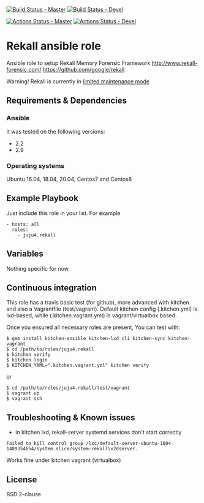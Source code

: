 [![Build Status - Master](https://travis-ci.com/juju4/ansible-rekall.svg?branch=master)](https://travis-ci.com/juju4/ansible-rekall)
[![Build Status - Devel](https://travis-ci.com/juju4/ansible-rekall.svg?branch=devel)](https://travis-ci.com/juju4/ansible-rekall/branches)

[![Actions Status - Master](https://github.com/juju4/ansible-rekall/workflows/AnsibleCI/badge.svg)](https://github.com/juju4/ansible-rekall/actions?query=branch%3Amaster)
[![Actions Status - Devel](https://github.com/juju4/ansible-rekall/workflows/AnsibleCI/badge.svg?branch=devel)](https://github.com/juju4/ansible-rekall/actions?query=branch%3Adevel)

# Rekall ansible role

Ansible role to setup Rekall Memory Forensic Framework
http://www.rekall-forensic.com/
https://github.com/google/rekall

Warning! Rekall is currently in [limited maintenance mode](https://github.com/google/rekall/issues/518#issuecomment-570610707)

## Requirements & Dependencies

### Ansible
It was tested on the following versions:
 * 2.2
 * 2.9

### Operating systems

Ubuntu 16.04, 18.04, 20.04, Centos7 and Centos8

## Example Playbook

Just include this role in your list.
For example

```
- hosts: all
  roles:
    - juju4.rekall
```

## Variables

Nothing specific for now.

## Continuous integration

This role has a travis basic test (for github), more advanced with kitchen and also a Vagrantfile (test/vagrant).
Default kitchen config (.kitchen.yml) is lxd-based, while (.kitchen.vagrant.yml) is vagrant/virtualbox based.

Once you ensured all necessary roles are present, You can test with:
```
$ gem install kitchen-ansible kitchen-lxd_cli kitchen-sync kitchen-vagrant
$ cd /path/to/roles/juju4.rekall
$ kitchen verify
$ kitchen login
$ KITCHEN_YAML=".kitchen.vagrant.yml" kitchen verify
```
or
```
$ cd /path/to/roles/juju4.rekall/test/vagrant
$ vagrant up
$ vagrant ssh
```

## Troubleshooting & Known issues

* in kitchen lxd, rekall-server systemd services don't start correctly
```
Failed to kill control group /lxc/default-server-ubuntu-1604-1489354654/system.slice/system-rekall\x2dserver.
```
Works fine under kitchen vagrant (virtualbox)


## License

BSD 2-clause


